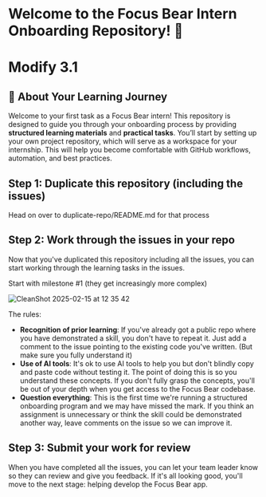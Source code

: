 # Welcome to the Focus Bear Intern Onboarding Repository! 🚀

# Modify 3.1

## 🌟 About Your Learning Journey
Welcome to your first task as a Focus Bear intern! This repository is designed to guide you through your onboarding process by providing **structured learning materials** and **practical tasks**. You’ll start by setting up your own project repository, which will serve as a workspace for your internship. This will help you become comfortable with GitHub workflows, automation, and best practices.

## Step 1: Duplicate this repository (including the issues)

Head on over to duplicate-repo/README.md for that process

## Step 2: Work through the issues in your repo

Now that you've duplicated this repository including all the issues, you can start working through the learning tasks in the issues.

Start with milestone #1 (they get increasingly more complex)

![CleanShot 2025-02-15 at 12 35 42](https://github.com/user-attachments/assets/ab8206f0-ba8e-4347-a14b-46fd46470326)

The rules:
- **Recognition of prior learning**: If you've already got a public repo where you have demonstrated a skill, you don't have to repeat it. Just add a comment to the issue pointing to the existing code you've written. (But make sure you fully understand it)
- **Use of AI tools**: It's ok to use AI tools to help you but don't blindly copy and paste code without testing it. The point of doing this is so you understand these concepts. If you don't fully grasp the concepts, you'll be out of your depth when you get access to the Focus Bear codebase.
- **Question everything**: This is the first time we're running a structured onboarding program and we may have missed the mark. If you think an assignment is unnecessary or think the skill could be demonstrated another way, leave comments on the issue so we can improve it.

## Step 3: Submit your work for review

When you have completed all the issues, you can let your team leader know so they can review and give you feedback. If it's all looking good, you'll move to the next stage: helping develop the Focus Bear app.
